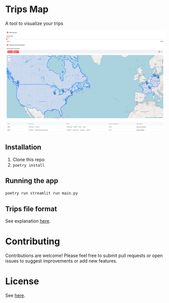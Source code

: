 # Trips Map

A tool to visualize your trips

![screenshot](assets/screenshot.png)

## Installation

1. Clone this repo
2. `poetry install`

## Running the app

`poetry run streamlit run main.py`

## Trips file format

See explanation [here](trips_file_format.md).

# Contributing

Contributions are welcome! Please feel free to submit pull requests or open issues to suggest improvements or add new features.

# License

See [here](LICENSE).

